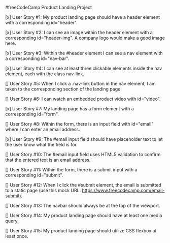 #freeCodeCamp Product Landing Project

[x] User Story #1: My product landing page should
have a header element with a corresponding
id="header". 

[x] User Story #2: I can see an image within the
header element with a corresponding
id="header-img". A company logo would make a good
image here.

[x] User Story #3: Within the #header element I
can see a nav element with a corresponding
id="nav-bar". 

[x] User Story #4: I can see at least three
clickable elements inside the nav element, each
with the class nav-link. 

[] User Story #5: When I click a .nav-link button
in the nav element, I am taken to the
corresponding section of the landing page.

[] User Story #6: I can watch an embedded product
video with id="video".

[x] User Story #7: My landing page has a form
element with a corresponding id="form". 

[] User Story #8: Within the form, there is an
input field with id="email" where I can enter an
email address. 

[x] User Story #9: The #email input field should
have placeholder text to let the user know what
the field is for.

[] User Story #10: The #email input field uses
HTML5 validation to confirm that the entered text
is an email address.

[] User Story #11: Within the form, there is a
submit input with a corresponding id="submit".

[] User Story #12: When I click the #submit
element, the email is submitted to a static page
(use this mock URL:
https://www.freecodecamp.com/email-submit).

[] User Story #13: The navbar should always be at
the top of the viewport.

[] User Story #14: My product landing page should
have at least one media query.

[] User Story #15: My product landing page should
utilize CSS flexbox at least once.

